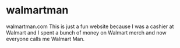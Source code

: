 # walmartman
walmartman.com
This is just a fun website because I was a cashier at Walmart and I spent a bunch of money on Walmart merch and now everyone calls me Walmart Man.
